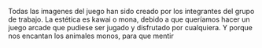 Todas las imagenes del juego han sido creado por los integrantes del grupo de trabajo.
La estética es kawai o mona, debido a que queríamos hacer un juego arcade que pudiese ser jugado y disfrutado por cualquiera. Y porque nos encantan los animales monos, para que mentir

